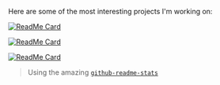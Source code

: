 Here are some of the most interesting projects I'm working on:

[![ReadMe Card](https://github-readme-stats.vercel.app/api/pin/?username=autogoal&repo=autogoal)](https://github.com/autogoal/autogoal)

[![ReadMe Card](https://github-readme-stats.vercel.app/api/pin/?username=apiad&repo=auditorium)](https://github.com/apiad/auditorium)

[![ReadMe Card](https://github-readme-stats.vercel.app/api/pin/?username=apiad&repo=illiterate)](https://github.com/apiad/illiterate)

> Using the amazing [`github-readme-stats`](https://github.com/anuraghazra/github-readme-stats)